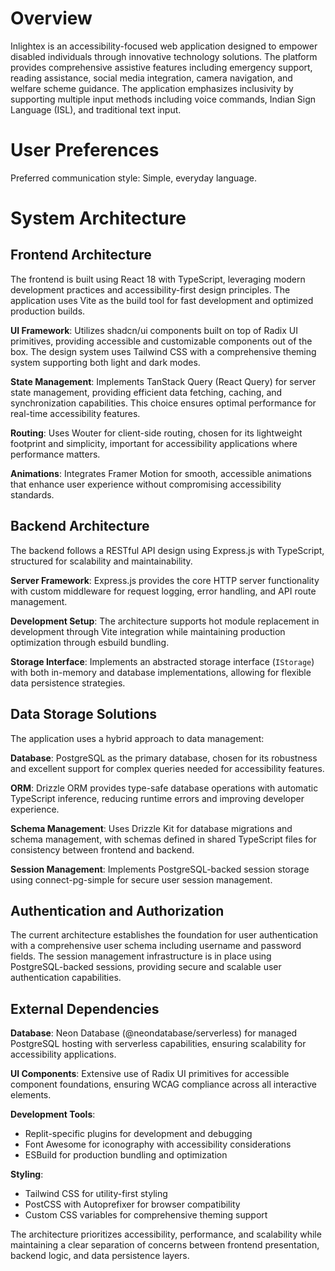 # Overview

Inlightex is an accessibility-focused web application designed to empower disabled individuals through innovative technology solutions. The platform provides comprehensive assistive features including emergency support, reading assistance, social media integration, camera navigation, and welfare scheme guidance. The application emphasizes inclusivity by supporting multiple input methods including voice commands, Indian Sign Language (ISL), and traditional text input.

# User Preferences

Preferred communication style: Simple, everyday language.

# System Architecture

## Frontend Architecture
The frontend is built using React 18 with TypeScript, leveraging modern development practices and accessibility-first design principles. The application uses Vite as the build tool for fast development and optimized production builds.

**UI Framework**: Utilizes shadcn/ui components built on top of Radix UI primitives, providing accessible and customizable components out of the box. The design system uses Tailwind CSS with a comprehensive theming system supporting both light and dark modes.

**State Management**: Implements TanStack Query (React Query) for server state management, providing efficient data fetching, caching, and synchronization capabilities. This choice ensures optimal performance for real-time accessibility features.

**Routing**: Uses Wouter for client-side routing, chosen for its lightweight footprint and simplicity, important for accessibility applications where performance matters.

**Animations**: Integrates Framer Motion for smooth, accessible animations that enhance user experience without compromising accessibility standards.

## Backend Architecture
The backend follows a RESTful API design using Express.js with TypeScript, structured for scalability and maintainability.

**Server Framework**: Express.js provides the core HTTP server functionality with custom middleware for request logging, error handling, and API route management.

**Development Setup**: The architecture supports hot module replacement in development through Vite integration while maintaining production optimization through esbuild bundling.

**Storage Interface**: Implements an abstracted storage interface (`IStorage`) with both in-memory and database implementations, allowing for flexible data persistence strategies.

## Data Storage Solutions
The application uses a hybrid approach to data management:

**Database**: PostgreSQL as the primary database, chosen for its robustness and excellent support for complex queries needed for accessibility features.

**ORM**: Drizzle ORM provides type-safe database operations with automatic TypeScript inference, reducing runtime errors and improving developer experience.

**Schema Management**: Uses Drizzle Kit for database migrations and schema management, with schemas defined in shared TypeScript files for consistency between frontend and backend.

**Session Management**: Implements PostgreSQL-backed session storage using connect-pg-simple for secure user session management.

## Authentication and Authorization
The current architecture establishes the foundation for user authentication with a comprehensive user schema including username and password fields. The session management infrastructure is in place using PostgreSQL-backed sessions, providing secure and scalable user authentication capabilities.

## External Dependencies

**Database**: Neon Database (@neondatabase/serverless) for managed PostgreSQL hosting with serverless capabilities, ensuring scalability for accessibility applications.

**UI Components**: Extensive use of Radix UI primitives for accessible component foundations, ensuring WCAG compliance across all interactive elements.

**Development Tools**: 
- Replit-specific plugins for development and debugging
- Font Awesome for iconography with accessibility considerations
- ESBuild for production bundling and optimization

**Styling**: 
- Tailwind CSS for utility-first styling
- PostCSS with Autoprefixer for browser compatibility
- Custom CSS variables for comprehensive theming support

The architecture prioritizes accessibility, performance, and scalability while maintaining a clear separation of concerns between frontend presentation, backend logic, and data persistence layers.